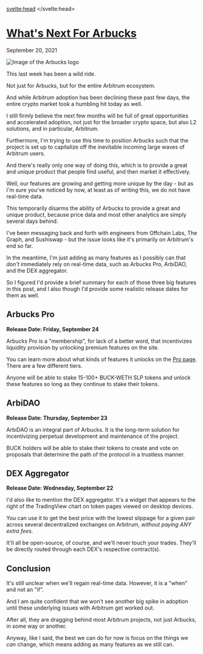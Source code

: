 <svelte:head>
    <title>What's Next For Arbucks - Arbucks</title>
    <link rel="canonical" href="https://arbucks.io/blog/whats-next/">
    <meta property="og:title" content="What's Next For Arbucks - Arbucks">
    <meta name="twitter:title" content="What's Next For Arbucks - Arbucks">
</svelte:head>

<h1 id="whats-next-for-arbucks" class="blog__title">
    <a href="#whats-next-for-arbucks">What's Next For Arbucks</a>
</h1>

<p><time datetime="2021-09-20T23:30:35-07:00">September 20, 2021</time></p>

<img class="blog__image blog__image--contain" src="https://cloudflare-ipfs.com/ipfs/QmYC4a8p7qaoqon1dAaSydexp5abru7QdExxE62k5UwbRL" alt="Image of the Arbucks logo" loading="lazy">

This last week has been a wild ride.

Not just for Arbucks, but for the entire Arbitrum ecosystem.

And while Arbitrum adoption has been declining these past few days, the entire crypto market took a humbling hit today as well.

I still firmly believe the next few months will be full of great opportunities and accelerated adoption, not just for the broader crypto space, but also L2 solutions, and in particular, Arbitrum.

Furthermore, I'm trying to use this time to position Arbucks such that the project is set up to capitalize off the inevitable incoming large waves of Arbitrum users.

And there's really only one way of doing this, which is to provide a great and unique product that people find useful, and then market it effectively.

Well, our features are growing and getting more unique by the day - but as I'm sure you've noticed by now, at least as of writing this, we do not have real-time data.

This temporarily disarms the ability of Arbucks to provide a great and unique product, because price data and most other analytics are simply several days behind.

I've been messaging back and forth with engineers from Offchain Labs, The Graph, and Sushiswap - but the issue looks like it's primarily on Arbitrum's end so far.

In the meantime, I'm just adding as many features as I possibly can that *don't* immediately rely on real-time data, such as Arbucks Pro, ArbiDAO, and the DEX aggregator.

So I figured I'd provide a brief summary for each of those three big features in this post, and I also though I'd provide some realistic release dates for them as well.

## Arbucks Pro

**Release Date: Friday, September 24**

Arbucks Pro is a "membership", for lack of a better word, that incentivizes liquidity provision by unlocking premium features on the site.

You can learn more about what kinds of features it unlocks on the [Pro page](/pro/). There are a few different tiers.

Anyone will be able to stake 15-100+ BUCK-WETH SLP tokens and unlock these features so long as they continue to stake their tokens.

## ArbiDAO

**Release Date: Thursday, September 23**

ArbiDAO is an integral part of Arbucks. It is the long-term solution for incentivizing perpetual development and maintenance of the project.

BUCK holders will be able to stake their tokens to create and vote on proposals that determine the path of the protocol in a trustless manner.

## DEX Aggregator

**Release Date: Wednesday, September 22**

I'd also like to mention the DEX aggregator. It's a widget that appears to the right of the TradingView chart on token pages viewed on desktop devices.

You can use it to get the best price with the lowest slippage for a given pair across several decentralized exchanges on Arbitrum, *without paying ANY extra fees.*

It'll all be open-source, of course, and we'll never touch your trades. They'll be directly routed through each DEX's respective contract(s).

## Conclusion

It's still unclear when we'll regain real-time data. However, it is a "when" and not an "if".

And I am quite confident that we won't see another big spike in adoption until these underlying issues with Arbitrum get worked out.

After all, they are dragging behind most Arbitrum projects, not just Arbucks, in some way or another.

Anyway, like I said, the best we can do for now is focus on the things we *can* change, which means adding as many features as we still can.
